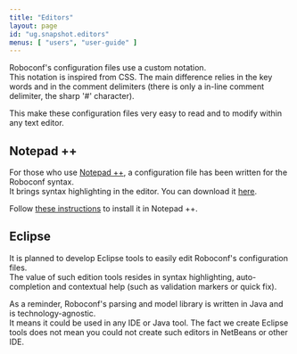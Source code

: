 ```yaml
---
title: "Editors"
layout: page
id: "ug.snapshot.editors"
menus: [ "users", "user-guide" ]
---
```


Roboconf's configuration files use a custom notation.  
This notation is inspired from CSS. The main difference relies in the key words
and in the comment delimiters (there is only a in-line comment delimiter, the sharp '#'
character).

This make these configuration files very easy to read and to modify within any text editor.


## Notepad ++

For those who use [Notepad ++](http://notepad-plus-plus.org), a configuration file has been written for the Roboconf syntax.  
It brings syntax highlighting in the editor. You can download it [here](/downloads/roboconf--npp). 

Follow [these instructions](http://sourceforge.net/apps/mediawiki/notepad-plus/index.php?title=User_Defined_Language_Files#How_to_install_user_defined_language_files)
to install it in Notepad ++.


## Eclipse

It is planned to develop Eclipse tools to easily edit Roboconf's configuration files.  
The value of such edition tools resides in syntax highlighting, auto-completion and contextual
help (such as validation markers or quick fix).

As a reminder, Roboconf's parsing and model library is written in Java and is technology-agnostic.  
It means it could be used in any IDE or Java tool. The fact we create Eclipse tools does not mean
you could not create such editors in NetBeans or other IDE.
